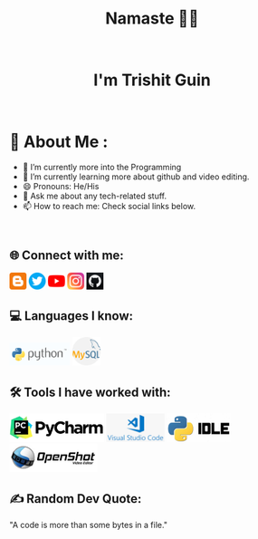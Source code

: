  <h1 align="center"> Namaste 🙏🏻 </h1> </br>
  <h1 align="center"> I'm Trishit Guin </h1> </br>
  
# 💫 About Me :
- 🔭 I’m currently more into the Programming
- 🌱 I’m currently learning more about github and video editing.
- 😄 Pronouns: He/His
- 💬 Ask me about any tech-related stuff.
- 📫 How to reach me: Check social links below.
</br>

## 🌐 Connect with me:


<a href="https://terimeristudy.blogspot.com/" alt="Blogger">
<img src="https://github.com/trishit-guin/trishit-guin/blob/main/blogger.png" height="30" width="30"></a>
<a href="https://twitter.com/trishitguin2005" alt="Twitter">
<img src="https://github.com/trishit-guin/trishit-guin/blob/main/twitter.png" height="30" width="30"></a>
<a href="https://youtube.com/@terimeristudy" alt="YouTube">
<img src="https://github.com/trishit-guin/trishit-guin/blob/main/youtube.png" height="30" width="30"></a>
<a href="https://www.instagram.com/trishit_guin/" alt="Instagram">
<img src="https://github.com/trishit-guin/trishit-guin/blob/main/instagram.png" height="30" width="30"></a> 
<a href="https://github.com/trishit-guin" alt="Github">
<img src="https://github.com/trishit-guin/trishit-guin/blob/main/github.png" height="30" width="30"></a>

## 💻 Languages I know:

<a href="https://python.org" alt="Python"><img src="https://github.com/trishit-guin/trishit-guin/blob/main/python.png" height="40" width="107"></a>
<a href="https://mysql.com" alt="MySql"><img src="https://github.com/trishit-guin/trishit-guin/blob/main/mysql.png" height="50" width="50"></a>

## 🛠 Tools I have worked with:

<a href="https://www.jetbrains.com/pycharm/" alt="PyCharm"><img src="https://github.com/trishit-guin/trishit-guin/blob/main/pycharm.png" height="50" width="167"></a>
<a href="https://code.visualstudio.com/" alt="VSCode"><img src="https://github.com/trishit-guin/trishit-guin/blob/main/vscode.png" height="50" width="103"></a>
<a href="https://python.org/downloads" alt="PythonIDLE"><img src="https://github.com/trishit-guin/trishit-guin/blob/main/idle.png" height="50" width="113"></a>
<a href="https://openshot.org" alt="OpenShot"><img src="https://github.com/trishit-guin/trishit-guin/blob/main/openshot.png" height="50" width="155"></a>

## ✍ Random Dev Quote:

<p>"A code is more than some bytes in a file."</p>
